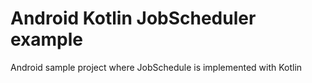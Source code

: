 # Android Kotlin JobScheduler example
Android sample project where JobSchedule is implemented with Kotlin

